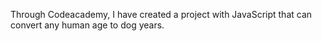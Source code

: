 Through Codeacademy, I have created a project with JavaScript that can convert any human age to dog years.
